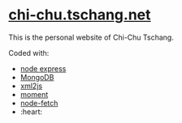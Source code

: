 # <a href="https://chi-chu.tschang.net">chi-chu.tschang.net</a>
This is the personal website of Chi-Chu Tschang.

Coded with:
<ul>
	<li><a href="https://expressjs.com/">node express</a></li>
	<li><a href="https://www.mongodb.com/">MongoDB</a></li>
	<li><a href="https://www.npmjs.com/package/xml2js">xml2js</a></li>
	<li><a href="https://www.npmjs.com/package/moments">moment</a></li>
	<li><a href="https://www.npmjs.com/package/node-fetch">node-fetch</a></li>
	<li>:heart:</li>
</ul>
